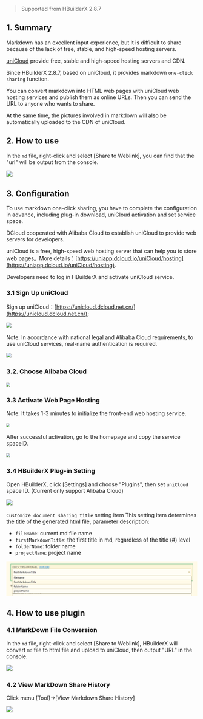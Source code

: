 > Supported from HBuilderX 2.8.7

## 1. Summary

Markdown has an excellent input experience, but it is difficult to share because of the lack of free, stable, and high-speed hosting servers.

[uniCloud](https://unicloud.dcloud.net.cn/) provide free, stable and high-speed hosting servers and CDN.

Since HBuilderX 2.8.7, based on uniCloud, it provides markdown `one-click sharing` function.

You can convert markdown into HTML web pages with uniCloud web hosting services and publish them as online URLs. Then you can send the URL to anyone who wants to share.

At the same time, the pictures involved in markdown will also be automatically uploaded to the CDN of uniCloud.

## 2. How to use

In the `md` file, right-click and select [Share to Weblink], you can find that the "url" will be output from the console.

<img src="/static/snapshots/tutorial/markdown_share/markdown_share_1_en.png" class="hd-img" />


## 3. Configuration

To use markdown one-click sharing, you have to complete the configuration in advance, including plug-in download, uniCloud activation and set service space.
 
DCloud cooperated with Alibaba Cloud to establish uniCloud to provide web servers for developers.

uniCloud is a free, high-speed web hosting server that can help you to store web pages。More details：[https://uniapp.dcloud.io/uniCloud/hosting](https://uniapp.dcloud.io/uniCloud/hosting).

Developers need to log in HBuilderX and activate uniCloud service.

### 3.1 Sign Up uniCloud

Sign up uniCloud：[https://unicloud.dcloud.net.cn/](https://unicloud.dcloud.net.cn/); 

<img src="/static/snapshots/tutorial/markdown_share_2.jpeg" style="zoom:80%" />

Note: In accordance with national legal and Alibaba Cloud requirements, to use uniCloud services, real-name authentication is required.

<img src="/static/snapshots/tutorial/markdown_share_3.jpeg" style="zoom:80%" />


### 3.2.  Choose Alibaba Cloud

<img src="/static/snapshots/tutorial/markdown_share_4.jpeg" style="zoom:65%" />

### 3.3  Activate Web Page Hosting

Note: It takes 1-3 minutes to initialize the front-end web hosting service.

<img src="/static/snapshots/tutorial/markdown_share_5.jpeg" style="zoom:65%" />

After successful activation, go to the homepage and copy the service spaceID.

<img src="/static/snapshots/tutorial/markdown_share_6.jpeg" style="zoom:65%" />

### 3.4 HBuilderX Plug-in Setting

Open HBuilderX, click [Settings] and choose "Plugins", then set `uniCloud` space ID. (Current only support Alibaba Cloud)

<img src="/static/snapshots/tutorial/markdown_share/markdown_share_7_en.png" class="hd-img" />

`Customize document sharing title` setting item
This setting item determines the title of the generated html file, parameter description:
* `fileName`: current md file name
* `firstMarkdownTitle`: the first title in md, regardless of the title (#) level
* `folderName`: folder name
* `projectName`: project name

<img src="/static/snapshots/tutorial/markdown_share_10.png" style="zoom:80%" />


## 4. How to use plugin

### 4.1 MarkDown File Conversion

In the `md` file, right-click and select [Share to Weblink], HBuilderX will convert `md` file to html file and upload to uniCloud, then output "URL" in the console.

<img src="/static/snapshots/tutorial/markdown_share/markdown_share_8_en.png" class="hd-img" />

### 4.2 View MarkDown Share History

Click menu [Tool]->[View Markdown Share History]

<img src="/static/snapshots/tutorial/markdown_share/markdown_history_en.png" class="hd-img" />
